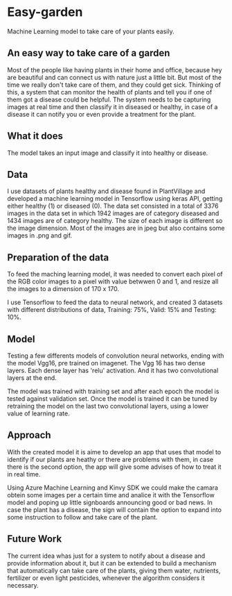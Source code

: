 # Easy-garden
Machine Learning model to take care of your plants easily.
## An easy way to take care of a garden
Most of the people like having plants in their home and office, because hey are beautiful and can connect us with nature just a little bit. But most of the time we really don't take care of them, and they could get sick. Thinking of this, a system that can monitor the health of plants and tell you if one of them got a disease could be helpful. The system needs to be capturing images at real time and then classify it in diseased or healthy, in case of a disease it can notify you or even provide a treatment for the plant.
## What it does
The model takes an input image and classify it into healthy or disease.
## Data
I use datasets of plants healthy and disease found in PlantVillage and developed a machine learning model in Tensorflow using keras API, getting either healthy (1) or diseased (0).
The data set consisted in a total of 3376 images in the data set in which 1942 images are of category diseased and 1434 images are of category healthy. The size of each image is different so the image dimension. Most of the images are in jpeg but also contains some images in .png and gif.
## Preparation of the data
To feed the maching learning model, it was needed to convert each pixel of the RGB color images to a pixel with value betwwen 0 and 1, and resize all the images to a dimension of 170 x 170.

I use Tensorflow to feed the data to neural network, and created 3 datasets with different distributions of data, Training: 75%, Valid: 15% and Testing: 10%.
## Model
Testing a few differents models of convolution neural networks, ending with the model Vgg16, pre trained on imagenet. The Vgg 16 has two dense layers. Each dense layer has 'relu' activation. And it has two convolutional layers at the end.

The model was trained with training set and after each epoch the model is tested against validation set. Once the model is trained it can be tuned by retraining the model on the last two convolutional layers, using a lower value of learning rate.
## Approach
With the created model it is aime to develop an app that uses that model to identify if our plants are heathy or there are problems with them, in case there is the second option, the app will give some advises of how to treat it in real time.

Using Azure Machine Learning and Kinvy SDK we could make the camara obtein some images per a certain time and analice it with the Tensorflow model and poping up little signboards announcing good or bad news. In case the plant has a disease, the sign will contain the option to expand into some instruction to follow and take care of the plant.

## Future Work
The current idea whas just for a system to notify about a disease and provide information about it, but it can be extended to build a mechanism that automatically can take care of the plants, giving them water, nutrients, fertilizer or even light pesticides, whenever the algorithm considers it necessary.
